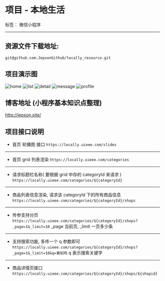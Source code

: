 # 项目 - 本地生活

标签： 微信小程序


---

## 资源文件下载地址:
`git@github.com:JepsonGithub/locally_resource.git`


## 项目演示图

![home](https://user-images.githubusercontent.com/6166576/30124027-8caa06a8-9366-11e7-8cf6-ecc4b6361c65.jpg)
![list](https://user-images.githubusercontent.com/6166576/30124035-9096295e-9366-11e7-859f-43c6c3a0b931.jpg)
![detail](https://user-images.githubusercontent.com/6166576/30124043-954611e4-9366-11e7-837a-859a3096015b.jpg)
![message](https://user-images.githubusercontent.com/6166576/30124049-98923526-9366-11e7-9da8-c1c4734339fc.jpg)
![profile](https://user-images.githubusercontent.com/6166576/30124057-9a6285e0-9366-11e7-973c-7014f363b690.jpg)


## 博客地址 (小程序基本知识点整理)
http://jepson.site/


## 项目接口说明

- 首页 轮播图 接口
    `https://locally.uieee.com/slides`

---

- 首页 grid 列表渲染
    `https://locally.uieee.com/categories`

---

- 请求标题栏名称( 要根据 grid 中存的 categoryId 来请求 )
    `https://locally.uieee.com/categories/${categoryId}`

--- 

- 商品列表信息渲染, 请求该 categoryId 下的所有商品信息
    `https://locally.uieee.com/categories/${categoryId}/shops`

--- 

- 传参支持分页
        `https://locally.uieee.com/categories/${categoryId}/shops?_page=1&_limit=10`
        _page 当前页, _limit 一页多少条

---
        
- 支持搜索功能, 多传一个 q 参数即可
        `https://locally.uieee.com/categories/${categoryId}/shops?_page=1&_limit=10&q=黄焖鸡`
        q 表示搜索关键字
        
---

- 商品详情页接口
    `https://locally.uieee.com/categories/${categoryId}/shops/${shopid}`





